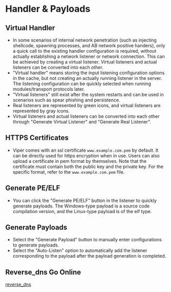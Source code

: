 # Handler & Payloads

## Virtual Handler

+ In some scenarios of internal network penetration (such as injecting shellcode, spawning processes, and AB network positive handers), only a quick call to the existing handler configuration is required, without actually establishing a network listener or network connection. This can be achieved by creating a virtual listener. Virtual listeners and actual listeners can be converted into each other.
+ "Virtual handler" means storing the input listening configuration options in the cache, but not creating an actually running listener in the server. The listening configuration can be quickly selected when running modules/transport protocols later.
+ "Virtual listeners" still exist after the system restarts and can be used in scenarios such as spear phishing and persistence.
+ Real listeners are represented by green icons, and virtual listeners are represented by gray icons.
+ Virtual listeners and actual listeners can be converted into each other through "Generate Virtual Listener" and "Generate Real Listener".

## HTTPS Certificates

+ Viper comes with an ssl certificate `www.example.com.pem` by default. It can be directly used for https encryption when in use. Users can also upload a certificate in pem format by themselves. Note that the certificate must contain both the public key and the private key. For the specific format, refer to the `www.example.com.pem` file.

## Generate PE/ELF

+ You can click the "Generate PE/ELF" button in the listener to quickly generate payloads. The Windows-type payload is a source code compilation version, and the Linux-type payload is of the elf type.

## Generate Payloads

+ Select the "Generate Payload" button to manually enter configurations to generate payloads.
+ Select the "Auto-Listen" option to automatically add the listener corresponding to the payload after the payload generation is completed.

## Reverse_dns Go Online

[reverse_dns](../blog/invisible_wings_msf_using_dns_tunnel_for_online.md)